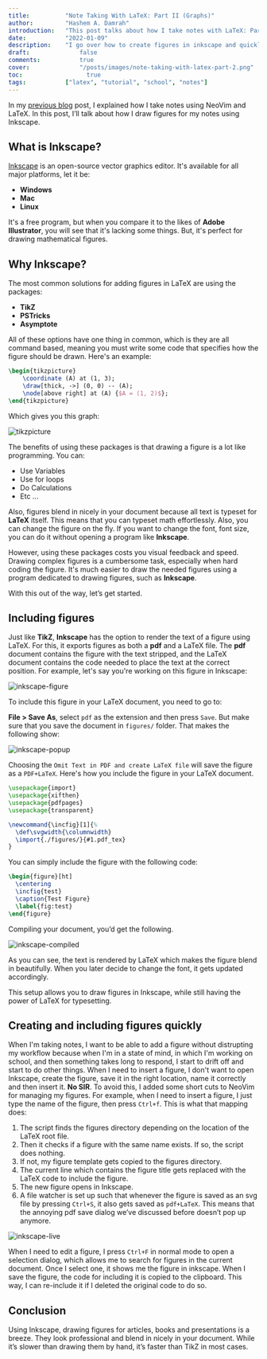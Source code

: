 ```yaml
---
title:          "Note Taking With LaTeX: Part II (Graphs)"
author:       	"Hashem A. Damrah"
introduction: 	"This post talks about how I take notes with LaTeX: Part II"
date:           "2022-01-09"
description:    "I go over how to create figures in inkscape and quickly insert it into your notes using NeoVim."
draft: 		 	    false
comments:		    true
cover:			    "/posts/images/note-taking-with-latex-part-2.png"
toc:			      true
tags:         	["latex", "tutorial", "school", "notes"]
---
```


In my [previous blog](https://damrah.netlify.app/post/note-taking-with-latex-part-1/)
post, I explained how I take notes using NeoVim and LaTeX. In this post,
I’ll talk about how I draw figures for my notes using Inkscape.

## What is Inkscape?

<a class="center after" href="https://inkscape.org/">Inkscape</a> is an
open-source vector graphics editor. It's available for all major platforms, let
it be:

* **Windows**
* **Mac**
* **Linux**

It's a free program, but when you compare it to the likes of **Adobe
Illustrator**, you will see that it's lacking some things. But, it's perfect for
drawing mathematical figures.

## Why Inkscape?

The most common solutions for adding figures in LaTeX are using the packages:

* **TikZ**
* **PSTricks**
* **Asymptote**

All of these options have one thing in common, which is they are all command
based, meaning you must write some code that specifies how the figure should be
drawn. Here's an example:

```latex
\begin{tikzpicture}
    \coordinate (A) at (1, 3);
    \draw[thick, ->] (0, 0) -- (A);
    \node[above right] at (A) {$A = (1, 2)$};
\end{tikzpicture}
```

Which gives you this graph:

![tikzpicture](/posts/images/tikzpicture.png)

The benefits of using these packages is that drawing a figure is a lot like
programming. You can:

* Use Variables
* Use for loops
* Do Calculations
* Etc ...

Also, figures blend in nicely in your document because all text is typeset for
**LaTeX** itself. This means that you can typeset math effortlessly. Also, you
can change the figure on the fly. If you want to change the font, font size, you
can do it without opening a program like **Inkscape**.

However, using these packages costs you visual feedback and speed. Drawing
complex figures is a cumbersome task, especially when hard coding the figure.
It's much easier to draw the needed figures using a program dedicated to drawing
figures, such as **Inkscape**.

With this out of the way, let’s get started.

## Including figures

Just like **TikZ**, **Inkscape** has the option to render the text of a figure
using LaTeX. For this, it exports figures as both a **pdf** and a LaTeX file.
The **pdf** document contains the figure with the text stripped, and the LaTeX
document contains the code needed to place the text at the correct position. For
example, let's say you're working on this figure in Inkscape:

![inkscape-figure](/posts/images/inkscape-figure.png)

To include this figure in your LaTeX document, you need to go to:

**File > Save As**, select `pdf` as the extension and then press `Save`. But
make sure that you save the document in `figures/` folder. That makes the
following show:

![inkscape-popup](/posts/images/inkscape-popup.png)


Choosing the `Omit Text in PDF and create LaTeX file` will save the figure as a
`PDF+LaTeX`. Here's how you include the figure in your LaTeX document.

```latex
\usepackage{import}
\usepackage{xifthen}
\usepackage{pdfpages}
\usepackage{transparent}

\newcommand{\incfig}[1]{%
  \def\svgwidth{\columnwidth}
  \import{./figures/}{#1.pdf_tex}
}
```

You can simply include the figure with the following code:

```latex
\begin{figure}[ht]
  \centering
  \incfig{test}
  \caption{Test Figure}
  \label{fig:test}
\end{figure}
```

Compiling your document, you’d get the following.

![inkscape-compiled](/posts/images/inkscape-compiled.png)

As you can see, the text is rendered by LaTeX which makes the figure blend in
beautifully. When you later decide to change the font, it gets up­dated
accordingly.

This setup al­lows you to draw figures in Inkscape, while still having the
power of LaTeX for typesetting.

## Creating and including figures quickly

When I'm taking notes, I want to be able to add a figure without distrupting my
workflow because when I'm in a state of mind, in which I'm working on school,
and then something takes long to respond, I start to drift off and start to do
other things. When I need to insert a figure, I don't want to open
Inkscape, create the figure, save it in the right location, name it correctly
and then insert it. **__No SIR__**. To avoid this, I added some short cuts to
NeoVim for managing my figures. For example, when I need to insert a figure, I
just type the name of the figure, then press `Ctrl+f`. This is what that mapping
does:

1. The script finds the figures directory depending on the location of
   the LaTeX root file.
2. Then it checks if a figure with the same name exists. If so, the script
   does nothing.
3. If not, my figure template gets copied to the figures directory.
4. The current line which contains the figure title gets replaced with the
   LaTeX code to include the figure.
5. The new figure opens in Inkscape.
6. A file watcher is set up such that whenever the figure is saved as an svg
   file by pressing `Ctrl+S`, it also gets saved as `pdf+LaTeX`. This means that
   the annoying pdf save dialog we’ve discussed be­fore doesn’t pop up
   any­more.

![inkscape-live](/posts/gifs/inkscape-live.gif)

When I need to edit a figure, I press `Ctrl+F` in normal mode to open a
selection dialog, which allows me to search for figures in the current document.
Once I select one, it shows me the figure in inkscape. When I save the figure,
the code for including it is copied to the clipboard. This way, I can re-include
it if I deleted the original code to do so.

## Conclusion

Using Inkscape, draw­ing fig­ures for ar­ti­cles, books and pre­sen­ta­tions is
a breeze. They look pro­fes­sion­al and blend in nice­ly in your doc­u­ment.
While it’s slow­er than draw­ing them by hand, it’s faster than TikZ in most
cases.
